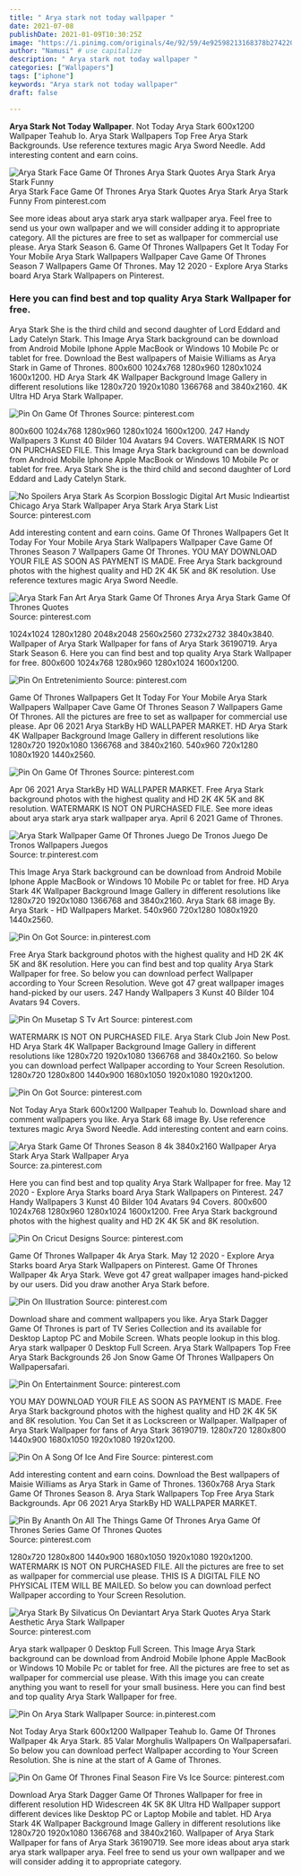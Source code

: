 ```yaml
---
title: " Arya stark not today wallpaper "
date: 2021-07-08
publishDate: 2021-01-09T10:30:25Z
image: "https://i.pinimg.com/originals/4e/92/59/4e92598213168378b274220948a0f9c9.jpg"
author: "Namusi" # use capitalize
description: " Arya stark not today wallpaper "
categories: ["Wallpapers"]
tags: ["iphone"]
keywords: "Arya stark not today wallpaper"
draft: false

---
```



**Arya Stark Not Today Wallpaper**. Not Today Arya Stark 600x1200 Wallpaper Teahub Io. Arya Stark Wallpapers Top Free Arya Stark Backgrounds. Use reference textures magic Arya Sword Needle. Add interesting content and earn coins.

![Arya Stark Face Game Of Thrones Arya Stark Quotes Arya Stark Arya Stark Funny](https://i.pinimg.com/736x/82/75/ce/8275cea46b3d5c0c85b946267e4f98cc.jpg "Arya Stark Face Game Of Thrones Arya Stark Quotes Arya Stark Arya Stark Funny")
Arya Stark Face Game Of Thrones Arya Stark Quotes Arya Stark Arya Stark Funny From pinterest.com


See more ideas about arya stark arya stark wallpaper arya. Feel free to send us your own wallpaper and we will consider adding it to appropriate category. All the pictures are free to set as wallpaper for commercial use please. Arya Stark Season 6. Game Of Thrones Wallpapers Get It Today For Your Mobile Arya Stark Wallpapers Wallpaper Cave Game Of Thrones Season 7 Wallpapers Game Of Thrones. May 12 2020 - Explore Arya Starks board Arya Stark Wallpapers on Pinterest.

### Here you can find best and top quality Arya Stark Wallpaper for free.

Arya Stark She is the third child and second daughter of Lord Eddard and Lady Catelyn Stark. This Image Arya Stark background can be download from Android Mobile Iphone Apple MacBook or Windows 10 Mobile Pc or tablet for free. Download the Best wallpapers of Maisie Williams as Arya Stark in Game of Thrones. 800x600 1024x768 1280x960 1280x1024 1600x1200. HD Arya Stark 4K Wallpaper Background Image Gallery in different resolutions like 1280x720 1920x1080 1366768 and 3840x2160. 4K Ultra HD Arya Stark Wallpaper.


![Pin On Game Of Thrones](https://i.pinimg.com/originals/87/44/4c/87444c96dcea102cb908e389a2b85926.png "Pin On Game Of Thrones")
Source: pinterest.com

800x600 1024x768 1280x960 1280x1024 1600x1200. 247 Handy Wallpapers 3 Kunst 40 Bilder 104 Avatars 94 Covers. WATERMARK IS NOT ON PURCHASED FILE. This Image Arya Stark background can be download from Android Mobile Iphone Apple MacBook or Windows 10 Mobile Pc or tablet for free. Arya Stark She is the third child and second daughter of Lord Eddard and Lady Catelyn Stark.

![No Spoilers Arya Stark As Scorpion Bosslogic Digital Art Music Indieartist Chicago Arya Stark Wallpaper Arya Stark Arya Stark List](https://i.pinimg.com/originals/f4/e1/31/f4e13196b372935987485e47204c9b03.jpg "No Spoilers Arya Stark As Scorpion Bosslogic Digital Art Music Indieartist Chicago Arya Stark Wallpaper Arya Stark Arya Stark List")
Source: pinterest.com

Add interesting content and earn coins. Game Of Thrones Wallpapers Get It Today For Your Mobile Arya Stark Wallpapers Wallpaper Cave Game Of Thrones Season 7 Wallpapers Game Of Thrones. YOU MAY DOWNLOAD YOUR FILE AS SOON AS PAYMENT IS MADE. Free Arya Stark background photos with the highest quality and HD 2K 4K 5K and 8K resolution. Use reference textures magic Arya Sword Needle.

![Arya Stark Fan Art Arya Stark Game Of Thrones Arya Arya Stark Game Of Thrones Quotes](https://i.pinimg.com/originals/ef/44/ec/ef44ec37d62f62f457f86aa79fd19dbb.png "Arya Stark Fan Art Arya Stark Game Of Thrones Arya Arya Stark Game Of Thrones Quotes")
Source: pinterest.com

1024x1024 1280x1280 2048x2048 2560x2560 2732x2732 3840x3840. Wallpaper of Arya Stark Wallpaper for fans of Arya Stark 36190719. Arya Stark Season 6. Here you can find best and top quality Arya Stark Wallpaper for free. 800x600 1024x768 1280x960 1280x1024 1600x1200.

![Pin On Entretenimiento](https://i.pinimg.com/originals/dc/45/90/dc4590839a389df409c8f28baf162c55.png "Pin On Entretenimiento")
Source: pinterest.com

Game Of Thrones Wallpapers Get It Today For Your Mobile Arya Stark Wallpapers Wallpaper Cave Game Of Thrones Season 7 Wallpapers Game Of Thrones. All the pictures are free to set as wallpaper for commercial use please. Apr 06 2021 Arya StarkBy HD WALLPAPER MARKET. HD Arya Stark 4K Wallpaper Background Image Gallery in different resolutions like 1280x720 1920x1080 1366768 and 3840x2160. 540x960 720x1280 1080x1920 1440x2560.

![Pin On Game Of Thrones](https://i.pinimg.com/736x/ae/9c/53/ae9c531c82106c3cc881c0b1528a9cd1.jpg "Pin On Game Of Thrones")
Source: pinterest.com

Apr 06 2021 Arya StarkBy HD WALLPAPER MARKET. Free Arya Stark background photos with the highest quality and HD 2K 4K 5K and 8K resolution. WATERMARK IS NOT ON PURCHASED FILE. See more ideas about arya stark arya stark wallpaper arya. April 6 2021 Game of Thrones.

![Arya Stark Wallpaper Game Of Thrones Juego De Tronos Juego De Tronos Wallpapers Juegos](https://i.pinimg.com/736x/c2/aa/08/c2aa084c9981ffce1a7223c4a2fffa53.jpg "Arya Stark Wallpaper Game Of Thrones Juego De Tronos Juego De Tronos Wallpapers Juegos")
Source: tr.pinterest.com

This Image Arya Stark background can be download from Android Mobile Iphone Apple MacBook or Windows 10 Mobile Pc or tablet for free. HD Arya Stark 4K Wallpaper Background Image Gallery in different resolutions like 1280x720 1920x1080 1366768 and 3840x2160. Arya Stark 68 image By. Arya Stark - HD Wallpapers Market. 540x960 720x1280 1080x1920 1440x2560.

![Pin On Got](https://i.pinimg.com/originals/a7/96/5e/a7965e65eddeaa5411d1773ffd5be4ac.jpg "Pin On Got")
Source: in.pinterest.com

Free Arya Stark background photos with the highest quality and HD 2K 4K 5K and 8K resolution. Here you can find best and top quality Arya Stark Wallpaper for free. So below you can download perfect Wallpaper according to Your Screen Resolution. Weve got 47 great wallpaper images hand-picked by our users. 247 Handy Wallpapers 3 Kunst 40 Bilder 104 Avatars 94 Covers.

![Pin On Musetap S Tv Art](https://i.pinimg.com/736x/70/a6/29/70a6296a09b16b542da6f7afeffbaec5.jpg "Pin On Musetap S Tv Art")
Source: pinterest.com

WATERMARK IS NOT ON PURCHASED FILE. Arya Stark Club Join New Post. HD Arya Stark 4K Wallpaper Background Image Gallery in different resolutions like 1280x720 1920x1080 1366768 and 3840x2160. So below you can download perfect Wallpaper according to Your Screen Resolution. 1280x720 1280x800 1440x900 1680x1050 1920x1080 1920x1200.

![Pin On Got](https://i.pinimg.com/originals/b0/60/6a/b0606a525bb2d979cdae005b94b6893b.jpg "Pin On Got")
Source: pinterest.com

Not Today Arya Stark 600x1200 Wallpaper Teahub Io. Download share and comment wallpapers you like. Arya Stark 68 image By. Use reference textures magic Arya Sword Needle. Add interesting content and earn coins.

![Arya Stark Game Of Thrones Season 8 4k 3840x2160 Wallpaper Arya Stark Arya Stark Wallpaper Arya](https://i.pinimg.com/originals/79/f5/1d/79f51d4a5d49ccbb8a810c0d8522eeb3.jpg "Arya Stark Game Of Thrones Season 8 4k 3840x2160 Wallpaper Arya Stark Arya Stark Wallpaper Arya")
Source: za.pinterest.com

Here you can find best and top quality Arya Stark Wallpaper for free. May 12 2020 - Explore Arya Starks board Arya Stark Wallpapers on Pinterest. 247 Handy Wallpapers 3 Kunst 40 Bilder 104 Avatars 94 Covers. 800x600 1024x768 1280x960 1280x1024 1600x1200. Free Arya Stark background photos with the highest quality and HD 2K 4K 5K and 8K resolution.

![Pin On Cricut Designs](https://i.pinimg.com/originals/bf/0f/d6/bf0fd6523f646fd2dce0bbee2f8d3074.png "Pin On Cricut Designs")
Source: pinterest.com

Game Of Thrones Wallpaper 4k Arya Stark. May 12 2020 - Explore Arya Starks board Arya Stark Wallpapers on Pinterest. Game Of Thrones Wallpaper 4k Arya Stark. Weve got 47 great wallpaper images hand-picked by our users. Did you draw another Arya Stark before.

![Pin On Illustration](https://i.pinimg.com/originals/63/17/74/6317748582eaa6e4b0883734abebf0be.jpg "Pin On Illustration")
Source: pinterest.com

Download share and comment wallpapers you like. Arya Stark Dagger Game Of Thrones is part of TV Series Collection and its available for Desktop Laptop PC and Mobile Screen. Whats people lookup in this blog. Arya stark wallpaper 0 Desktop Full Screen. Arya Stark Wallpapers Top Free Arya Stark Backgrounds 26 Jon Snow Game Of Thrones Wallpapers On Wallpapersafari.

![Pin On Entertainment](https://i.pinimg.com/564x/3a/b2/01/3ab201b96b5ece6897b9eae0a794d3ef.jpg "Pin On Entertainment")
Source: pinterest.com

YOU MAY DOWNLOAD YOUR FILE AS SOON AS PAYMENT IS MADE. Free Arya Stark background photos with the highest quality and HD 2K 4K 5K and 8K resolution. You Can Set it as Lockscreen or Wallpaper. Wallpaper of Arya Stark Wallpaper for fans of Arya Stark 36190719. 1280x720 1280x800 1440x900 1680x1050 1920x1080 1920x1200.

![Pin On A Song Of Ice And Fire](https://i.pinimg.com/originals/3d/a6/28/3da6280af0167176c341b300c9739eea.jpg "Pin On A Song Of Ice And Fire")
Source: pinterest.com

Add interesting content and earn coins. Download the Best wallpapers of Maisie Williams as Arya Stark in Game of Thrones. 1360x768 Arya Stark Game Of Thrones Season 8. Arya Stark Wallpapers Top Free Arya Stark Backgrounds. Apr 06 2021 Arya StarkBy HD WALLPAPER MARKET.

![Pin By Ananth On All The Things Game Of Thrones Arya Game Of Thrones Series Game Of Thrones Quotes](https://i.pinimg.com/originals/2e/72/5b/2e725b63684def533190f2d431c8d724.jpg "Pin By Ananth On All The Things Game Of Thrones Arya Game Of Thrones Series Game Of Thrones Quotes")
Source: pinterest.com

1280x720 1280x800 1440x900 1680x1050 1920x1080 1920x1200. WATERMARK IS NOT ON PURCHASED FILE. All the pictures are free to set as wallpaper for commercial use please. THIS IS A DIGITAL FILE NO PHYSICAL ITEM WILL BE MAILED. So below you can download perfect Wallpaper according to Your Screen Resolution.

![Arya Stark By Silvaticus On Deviantart Arya Stark Quotes Arya Stark Aesthetic Arya Stark Wallpaper](https://i.pinimg.com/originals/89/a0/52/89a052f3917b18de0c4589b85c59b081.jpg "Arya Stark By Silvaticus On Deviantart Arya Stark Quotes Arya Stark Aesthetic Arya Stark Wallpaper")
Source: pinterest.com

Arya stark wallpaper 0 Desktop Full Screen. This Image Arya Stark background can be download from Android Mobile Iphone Apple MacBook or Windows 10 Mobile Pc or tablet for free. All the pictures are free to set as wallpaper for commercial use please. With this image you can create anything you want to resell for your small business. Here you can find best and top quality Arya Stark Wallpaper for free.

![Pin On Arya Stark Wallpaper](https://i.pinimg.com/736x/c8/12/3f/c8123f6b011fc111b8ad00be9bff8c8c.jpg "Pin On Arya Stark Wallpaper")
Source: in.pinterest.com

Not Today Arya Stark 600x1200 Wallpaper Teahub Io. Game Of Thrones Wallpaper 4k Arya Stark. 85 Valar Morghulis Wallpapers On Wallpapersafari. So below you can download perfect Wallpaper according to Your Screen Resolution. She is nine at the start of A Game of Thrones.

![Pin On Game Of Thrones Final Season Fire Vs Ice](https://i.pinimg.com/originals/4e/92/59/4e92598213168378b274220948a0f9c9.jpg "Pin On Game Of Thrones Final Season Fire Vs Ice")
Source: pinterest.com

Download Arya Stark Dagger Game Of Thrones Wallpaper for free in different resolution HD Widescreen 4K 5K 8K Ultra HD Wallpaper support different devices like Desktop PC or Laptop Mobile and tablet. HD Arya Stark 4K Wallpaper Background Image Gallery in different resolutions like 1280x720 1920x1080 1366768 and 3840x2160. Wallpaper of Arya Stark Wallpaper for fans of Arya Stark 36190719. See more ideas about arya stark arya stark wallpaper arya. Feel free to send us your own wallpaper and we will consider adding it to appropriate category.

